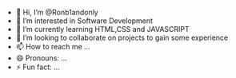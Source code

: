 - 👋 Hi, I’m @Ronb1andonly
- 👀 I’m interested in Software Development
- 🌱 I’m currently learning HTML,CSS and JAVASCRIPT
- 💞️ I’m looking to collaborate on projects to gain some experience
- 📫 How to reach me ...
- 😄 Pronouns: ...
- ⚡ Fun fact: ...

<!---
Ronb1andonly/Ronb1andonly is a ✨ special ✨ repository because its `README.md` (this file) appears on your GitHub profile.
You can click the Preview link to take a look at your changes.
--->
